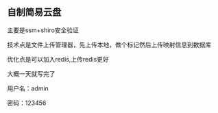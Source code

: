 
<h2>自制简易云盘</h2>

主要是ssm+shiro安全验证

技术点是文件上传管理器，先上传本地，做个标记然后上传映射信息到数据库

优化点是可以加入redis,上传redis更好

大概一天就写完了

用户名：admin

密码：123456